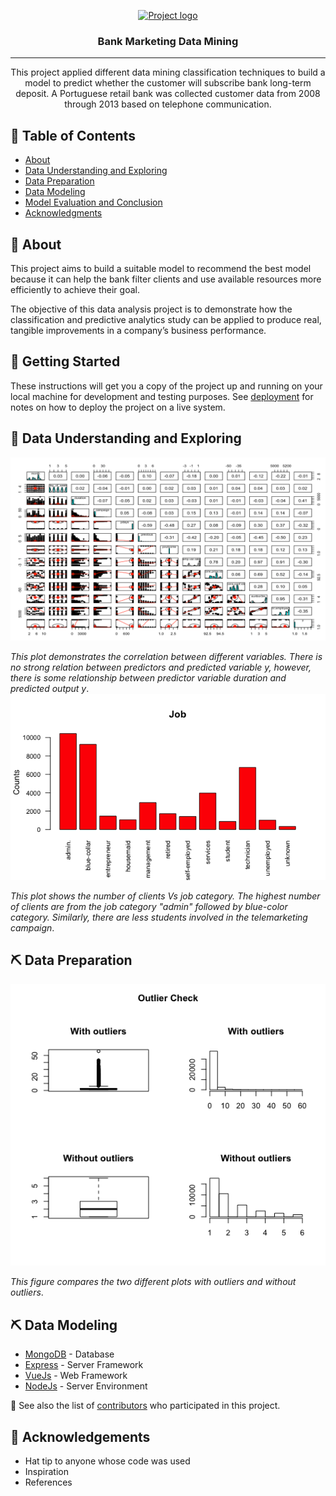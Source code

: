 <p align="center">
  <a href="" rel="noopener">
 <img width=200px height=200px src="https://i.imgur.com/6wj0hh6.jpg" alt="Project logo"></a>
</p>

<h3 align="center">Bank Marketing Data Mining</h3>

<div align="center">

</div>

---

<p align="center"> This project applied different data mining classification techniques to build a model to predict whether the customer will subscribe
bank long-term deposit. A Portuguese retail bank was collected customer data from 2008 through 2013 based on telephone communication.
    <br> 
</p>

## 📝 Table of Contents
- [About](#about)
- [Data Understanding and Exploring](#data_understanding_and_exploring)
- [Data Preparation](#data-preparation)
- [Data Modeling](#data-modeling)
- [Model Evaluation and Conclusion](#model-evaluation-and-conclusion)
- [Acknowledgments](#acknowledgement)

## 🧐 About <a name = "about"></a>
This project aims to build a suitable model to recommend the best model because it can help the bank filter clients and use available resources more efficiently to achieve their goal. 

The objective of this data analysis project is to demonstrate how the classification and predictive analytics study can be applied to produce real, tangible improvements in a company’s business performance. 

## 🏁 Getting Started <a name = "getting_started"></a>
These instructions will get you a copy of the project up and running on your local machine for development and testing purposes. See [deployment](#deployment) for notes on how to deploy the project on a live system.

## 🎈 Data Understanding and Exploring <a name="data_understanding_and_exploring"></a>

![alt text](https://github.com/cghimire/Bank-Marketing-Data-Mining/blob/master/Figures/Correlation_3.png "Correlation Plot")

*This plot demonstrates the correlation between different variables. There is no strong relation between predictors and predicted variable y, however, there is some relationship between predictor variable duration and predicted output y*.
![alt text](https://raw.githubusercontent.com/cghimire/Bank-Marketing-Data-Mining/master/Figures/Job_barplot.png "Job bar plot")

*This plot shows the number of clients Vs job category. The highest number of clients are from the job category "admin" followed by blue-color category. Similarly,
there are less students involved in the telemarketing campaign*.

## ⛏️ Data Preparation <a name = "data-preparation"></a>

![alt text](https://github.com/cghimire/Bank-Marketing-Data-Mining/blob/master/Figures/RemoveOutlier_%20campaignVariable.png "Outlier before and after")

*This figure compares the two different plots with outliers and without outliers*.

## ⛏️ Data Modeling <a name = "data_modeling"></a>
- [MongoDB](https://www.mongodb.com/) - Database
- [Express](https://expressjs.com/) - Server Framework
- [VueJs](https://vuejs.org/) - Web Framework
- [NodeJs](https://nodejs.org/en/) - Server Environment

🚀
See also the list of [contributors](https://github.com/kylelobo/The-Documentation-Compendium/contributors) who participated in this project.

## 🎉 Acknowledgements <a name = "acknowledgement"></a>
- Hat tip to anyone whose code was used
- Inspiration
- References
